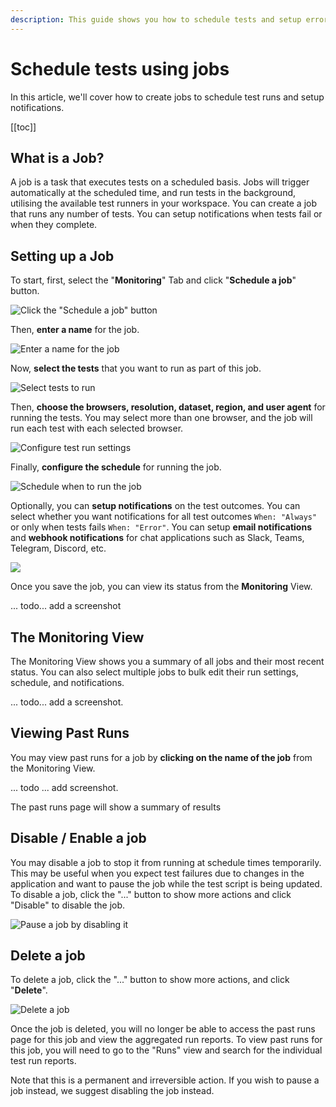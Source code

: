 ```yaml
---
description: This guide shows you how to schedule tests and setup error notifications using Jobs.
---
```


# Schedule tests using jobs

In this article, we'll cover how to create jobs to schedule test runs and setup notifications.

[[toc]]

## What is a Job?

A job is a task that executes tests on a scheduled basis. Jobs will trigger automatically at the scheduled time, and run tests in the background, utilising the available test runners in your workspace. You can create a job that runs any number of tests. You can setup notifications when tests fail or when they complete.

## Setting up a Job

To start, first, select the "**Monitoring**" Tab and click "**Schedule a job**" button.

![Click the "Schedule a job" button](/static/img/job-notifications/Schedule_Button_At_Monitoring.png)

Then, **enter a name** for the job.

![Enter a name for the job](/static/img/job-notifications/Enter_Job_Name.png)

Now, **select the tests** that you want to run as part of this job. 

![Select tests to run](/static/img/job-notifications/Select_Test_For_Job.png)

Then, **choose the browsers, resolution, dataset, region, and user agent** for running the tests. You may select more than one browser, and the job will run each test with each selected browser.

![Configure test run settings](/static/img/job-notifications/Job_Configuration.png)

Finally, **configure the schedule** for running the job. 

![Schedule when to run the job](/static/img/job-notifications/Job_Schedule.png)

Optionally, you can **setup notifications** on the test outcomes. You can select whether you want notifications for all test outcomes `When: "Always"` or only when tests fails `When: "Error"`. You can setup **email notifications** and **webhook notifications** for chat applications such as Slack, Teams, Telegram, Discord, etc.

![](/static/img/job-notifications/Job_Email_Notification.png)

Once you save the job, you can view its status from the **Monitoring** View.

... todo... add a screenshot

## The Monitoring View

The Monitoring View shows you a summary of all jobs and their most recent status. You can also select multiple jobs to bulk edit their run settings, schedule, and notifications.

... todo... add a screenshot.

## Viewing Past Runs

You may view past runs for a job by **clicking on the name of the job** from the Monitoring View. 

... todo ... add screenshot.

The past runs page will show a summary of results 

## Disable / Enable a job

You may disable a job to stop it from running at schedule times temporarily. This may be useful when you expect test failures due to changes in the application and want to pause the job while the test script is being updated. To disable a job, click the "..." button to show more actions and click "Disable" to disable the job.

![Pause a job by disabling it](/static/img/job-notifications/Job_Disable_Button.png)

## Delete a job

To delete a job, click the "..." button to show more actions, and click "**Delete**". 

![Delete a job](/static/img/job-notifications/Job_Delete_Button.png)

Once the job is deleted, you will no longer be able to access the past runs page for this job and view the aggregated run reports. To view past runs for this job, you will need to go to the "Runs" view and search for the individual test run reports.

Note that this is a permanent and irreversible action. If you wish to pause a job instead, we suggest disabling the job instead. 